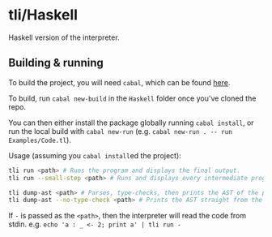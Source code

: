 # tli/Haskell

Haskell version of the interpreter.

## Building & running

To build the project, you will need `cabal`, which can be found [here](https://www.haskell.org/platform/).

To build, run `cabal new-build` in the `Haskell` folder once you've cloned the repo.

You can then either install the package globally running `cabal install`, or run the local build with `cabal new-run` (e.g. `cabal new-run . -- run Examples/Code.tl`).

Usage (assuming you `cabal install`ed the project):

```sh
tli run <path> # Runs the program and displays the final output.
tli run --small-step <path> # Runs and displays every intermediate program state.

tli dump-ast <path> # Parses, type-checks, then prints the AST of the program.
tli dump-ast --no-type-check <path> # Prints the AST straight from the parser.
```

If `-` is passed as the `<path>`, then the interpreter will read the code from stdin.
e.g. `echo 'a : _ <- 2; print a' | tli run -`
